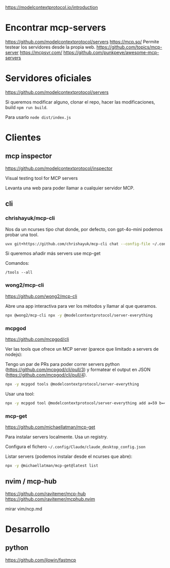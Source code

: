 <https://modelcontextprotocol.io/introduction>

# Encontrar mcp-servers

<https://github.com/modelcontextprotocol/servers>
<https://mcp.so/> Permite testear los servidores desde la propia web.
<https://github.com/topics/mcp-server>
<https://mcpsvr.com/>
<https://github.com/punkpeye/awesome-mcp-servers>

# Servidores oficiales

<https://github.com/modelcontextprotocol/servers>

Si queremos modificar alguno, clonar el repo, hacer las modificaciones, build `npm run build`.

Para usarlo `node dist/index.js`

# Clientes

## mcp inspector

<https://github.com/modelcontextprotocol/inspector>

Visual testing tool for MCP servers

Levanta una web para poder llamar a cualquier servidor MCP.

## cli

### chrishayuk/mcp-cli

Nos da un ncurses tipo chat donde, por defecto, con gpt-4o-mini podemos probar una tool.

```bash
uvx git+https://github.com/chrishayuk/mcp-cli chat --config-file ~/.config/Claude/claude_desktop_config.json --server mcp-server-time
```

Si queremos añadir más servers use mcp-get

Comandos:

```
/tools --all
```

### wong2/mcp-cli

<https://github.com/wong2/mcp-cli>

Abre una app interactiva para ver los métodos y llamar al que queramos.

```bash
npx @wong2/mcp-cli npx -y @modelcontextprotocol/server-everything
```

### mcpgod

<https://github.com/mcpgod/cli>

Ver las tools que ofrece un MCP server (parece que limitado a servers de nodejs):

Tengo un par de PRs para poder correr servers python (<https://github.com/mcpgod/cli/pull/3>) y formatear el output en JSON (<https://github.com/mcpgod/cli/pull/4>).

```bash
npx -y mcpgod tools @modelcontextprotocol/server-everything
```

Usar una tool:

```bash
npx -y mcpgod tool @modelcontextprotocol/server-everything add a=59 b=40
```

### mcp-get

<https://github.com/michaellatman/mcp-get>

Para instalar servers localmente. Usa un registry.

Configura el fichero `~/.config/Claude/claude_desktop_config.json`

Listar servers (podemos instalar desde el ncurses que abre):

```bash
npx -y @michaellatman/mcp-get@latest list
```

## nvim / mcp-hub

<https://github.com/ravitemer/mcp-hub>
<https://github.com/ravitemer/mcphub.nvim>

mirar vim/ncp.md

# Desarrollo

## python

<https://github.com/jlowin/fastmcp>
